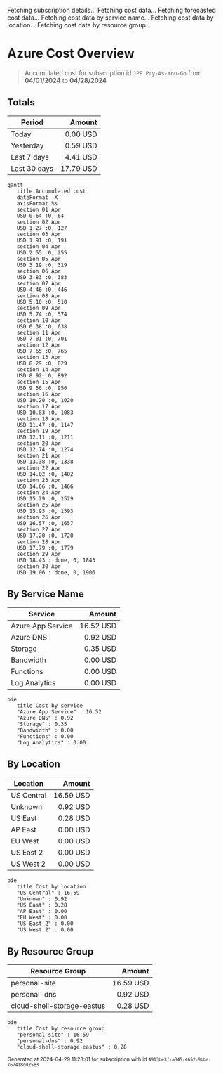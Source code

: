 Fetching subscription details...
Fetching cost data...
Fetching forecasted cost data...
Fetching cost data by service name...
Fetching cost data by location...
Fetching cost data by resource group...
# Azure Cost Overview

> Accumulated cost for subscription id `JPF Pay-As-You-Go` from **04/01/2024** to **04/28/2024**

## Totals

|Period|Amount|
|---|---:|
|Today|0.00 USD|
|Yesterday|0.59 USD|
|Last 7 days|4.41 USD|
|Last 30 days|17.79 USD|

```mermaid
gantt
   title Accumulated cost
   dateFormat  X
   axisFormat %s
   section 01 Apr
   USD 0.64 :0, 64
   section 02 Apr
   USD 1.27 :0, 127
   section 03 Apr
   USD 1.91 :0, 191
   section 04 Apr
   USD 2.55 :0, 255
   section 05 Apr
   USD 3.19 :0, 319
   section 06 Apr
   USD 3.83 :0, 383
   section 07 Apr
   USD 4.46 :0, 446
   section 08 Apr
   USD 5.10 :0, 510
   section 09 Apr
   USD 5.74 :0, 574
   section 10 Apr
   USD 6.38 :0, 638
   section 11 Apr
   USD 7.01 :0, 701
   section 12 Apr
   USD 7.65 :0, 765
   section 13 Apr
   USD 8.29 :0, 829
   section 14 Apr
   USD 8.92 :0, 892
   section 15 Apr
   USD 9.56 :0, 956
   section 16 Apr
   USD 10.20 :0, 1020
   section 17 Apr
   USD 10.83 :0, 1083
   section 18 Apr
   USD 11.47 :0, 1147
   section 19 Apr
   USD 12.11 :0, 1211
   section 20 Apr
   USD 12.74 :0, 1274
   section 21 Apr
   USD 13.38 :0, 1338
   section 22 Apr
   USD 14.02 :0, 1402
   section 23 Apr
   USD 14.66 :0, 1466
   section 24 Apr
   USD 15.29 :0, 1529
   section 25 Apr
   USD 15.93 :0, 1593
   section 26 Apr
   USD 16.57 :0, 1657
   section 27 Apr
   USD 17.20 :0, 1720
   section 28 Apr
   USD 17.79 :0, 1779
   section 29 Apr
   USD 18.43 : done, 0, 1843
   section 30 Apr
   USD 19.06 : done, 0, 1906
```

## By Service Name

|Service|Amount|
|---|---:|
|Azure App Service|16.52 USD|
|Azure DNS|0.92 USD|
|Storage|0.35 USD|
|Bandwidth|0.00 USD|
|Functions|0.00 USD|
|Log Analytics|0.00 USD|

```mermaid
pie
   title Cost by service
   "Azure App Service" : 16.52
   "Azure DNS" : 0.92
   "Storage" : 0.35
   "Bandwidth" : 0.00
   "Functions" : 0.00
   "Log Analytics" : 0.00
```

## By Location

|Location|Amount|
|---|---:|
|US Central|16.59 USD|
|Unknown|0.92 USD|
|US East|0.28 USD|
|AP East|0.00 USD|
|EU West|0.00 USD|
|US East 2|0.00 USD|
|US West 2|0.00 USD|

```mermaid
pie
   title Cost by location
   "US Central" : 16.59
   "Unknown" : 0.92
   "US East" : 0.28
   "AP East" : 0.00
   "EU West" : 0.00
   "US East 2" : 0.00
   "US West 2" : 0.00
```

## By Resource Group

|Resource Group|Amount|
|---|---:|
|personal-site|16.59 USD|
|personal-dns|0.92 USD|
|cloud-shell-storage-eastus|0.28 USD|

```mermaid
pie
   title Cost by resource group
   "personal-site" : 16.59
   "personal-dns" : 0.92
   "cloud-shell-storage-eastus" : 0.28
```

<sup>Generated at 2024-04-29 11:23:01 for subscription with id `4913be3f-a345-4652-9bba-767418dd25e3`</sup>
